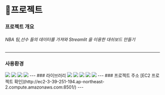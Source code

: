 # 🏀프로젝트

### 프로젝트 개요
###### NBA 팀,선수 들의 데이터를 가져와 Streamlit 을 이용한 대쉬보드 만들기
---
### 사용환경
<img src="https://img.shields.io/badge/Windows-0078D6?style=for-the-badge&logo=Windows&logoColor=white">
<img src="https://img.shields.io/badge/Windows-0078D6.svg?&
          style=for-the-badge
          &logo=Windows
          &logoColor=white"/> 
<img src="https://img.shields.io/badge/Amazon EC2-FF9900.svg?&
          style=flat
          &logo=Amazon EC2
          &logoColor=FF9900"/>           
<img src="https://img.shields.io/badge/Python-3776AB.svg?&
          style=flat
          &logo=Python
          &logoColor=3776AB"/> 
---
### 라이브러리
<img src="https://img.shields.io/badge/Python-3776AB.svg?&
          style=flat
          &logo=Python
          &logoColor=3776AB"/> 
<img src="https://img.shields.io/badge/Streamlit-FF4B4B.svg?&
          style=flat
          &logo=Streamlit
          &logoColor=FF4B4B"/>
<img src="https://img.shields.io/badge/pandas-150458.svg?&
          style=flat
          &logo=pandas
          &logoColor=150458"/>
<img src="https://img.shields.io/badge/Plotly-3F4F75.svg?&
          style=flat
          &logo=Plotly
          &logoColor=3F4F75"/>
<img src="https://img.shields.io/badge/NumPy-013243.svg?&
          style=flat
          &logo=NumPy
          &logoColor=013243"/>
---
### 프로젝트 주소
[EC2 프로젝트 확인](http://ec2-3-39-251-194.ap-northeast-2.compute.amazonaws.com:8501/)
---

